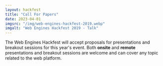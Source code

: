 ```yaml
---
layout: hackfest
title: "Call For Papers"
date: 2023-04-01
imgsrc: "/img/web-engines-hackfest-2019.webp"
imgalt: "Web Engines Hackfest 2019 - Talk"
---
```


The Web Engines Hackfest will accept proposals for presentations and breakout sessions for this year's event. Both **onsite** and **remote** presentations and breakout sessions are welcome and can cover any topic related to the web platform.

<!--
To submit your talk proposal, please [complete this form](https://forms.gle/Ei3rCcb4kiDZW8J6A) **by April 30th, 2024**. To submit a breakout session proposal, please [fill a new issue on GitHub](https://github.com/Igalia/webengineshackfest/issues/new?template=breakout_session.yaml).
-->

